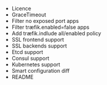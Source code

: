 * Licence
* GraceTimeout
* Filter no exposed port apps
* Filter træfik.enabled=false apps
* Add træfik.indlude all/enabled policy
* SSL frontend support
* SSL backends support
* Etcd support
* Consul support
* Kubernetes support
* Smart configuration diff
* README


